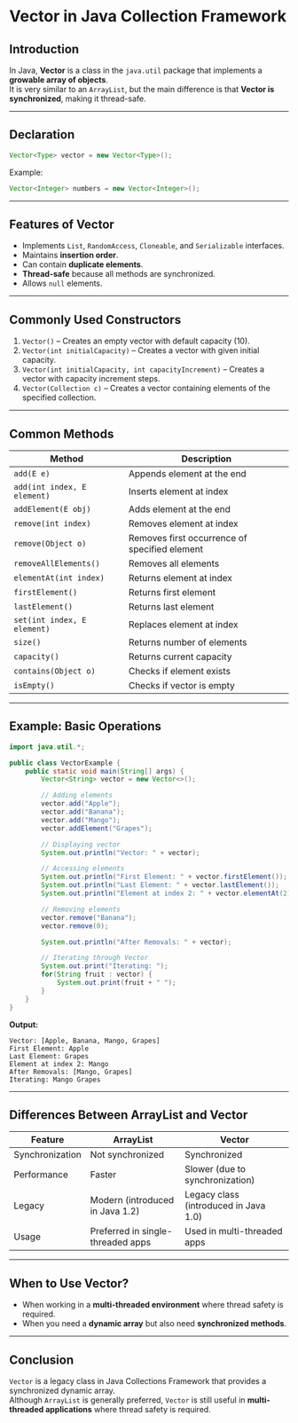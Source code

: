 # Vector in Java Collection Framework

## Introduction
In Java, **Vector** is a class in the `java.util` package that implements a **growable array of objects**.  
It is very similar to an `ArrayList`, but the main difference is that **Vector is synchronized**, making it thread-safe.

---

## Declaration

```java
Vector<Type> vector = new Vector<Type>();
```

Example:
```java
Vector<Integer> numbers = new Vector<Integer>();
```

---

## Features of Vector
- Implements `List`, `RandomAccess`, `Cloneable`, and `Serializable` interfaces.
- Maintains **insertion order**.
- Can contain **duplicate elements**.
- **Thread-safe** because all methods are synchronized.
- Allows `null` elements.

---

## Commonly Used Constructors
1. `Vector()` – Creates an empty vector with default capacity (10).
2. `Vector(int initialCapacity)` – Creates a vector with given initial capacity.
3. `Vector(int initialCapacity, int capacityIncrement)` – Creates a vector with capacity increment steps.
4. `Vector(Collection c)` – Creates a vector containing elements of the specified collection.

---

## Common Methods

| Method | Description |
|--------|-------------|
| `add(E e)` | Appends element at the end |
| `add(int index, E element)` | Inserts element at index |
| `addElement(E obj)` | Adds element at the end |
| `remove(int index)` | Removes element at index |
| `remove(Object o)` | Removes first occurrence of specified element |
| `removeAllElements()` | Removes all elements |
| `elementAt(int index)` | Returns element at index |
| `firstElement()` | Returns first element |
| `lastElement()` | Returns last element |
| `set(int index, E element)` | Replaces element at index |
| `size()` | Returns number of elements |
| `capacity()` | Returns current capacity |
| `contains(Object o)` | Checks if element exists |
| `isEmpty()` | Checks if vector is empty |

---

## Example: Basic Operations

```java
import java.util.*;

public class VectorExample {
    public static void main(String[] args) {
        Vector<String> vector = new Vector<>();

        // Adding elements
        vector.add("Apple");
        vector.add("Banana");
        vector.add("Mango");
        vector.addElement("Grapes");

        // Displaying vector
        System.out.println("Vector: " + vector);

        // Accessing elements
        System.out.println("First Element: " + vector.firstElement());
        System.out.println("Last Element: " + vector.lastElement());
        System.out.println("Element at index 2: " + vector.elementAt(2));

        // Removing elements
        vector.remove("Banana");
        vector.remove(0);

        System.out.println("After Removals: " + vector);

        // Iterating through Vector
        System.out.print("Iterating: ");
        for(String fruit : vector) {
            System.out.print(fruit + " ");
        }
    }
}
```

**Output:**
```
Vector: [Apple, Banana, Mango, Grapes]
First Element: Apple
Last Element: Grapes
Element at index 2: Mango
After Removals: [Mango, Grapes]
Iterating: Mango Grapes
```

---

## Differences Between ArrayList and Vector

| Feature | ArrayList | Vector |
|---------|-----------|--------|
| Synchronization | Not synchronized | Synchronized |
| Performance | Faster | Slower (due to synchronization) |
| Legacy | Modern (introduced in Java 1.2) | Legacy class (introduced in Java 1.0) |
| Usage | Preferred in single-threaded apps | Used in multi-threaded apps |

---

## When to Use Vector?
- When working in a **multi-threaded environment** where thread safety is required.
- When you need a **dynamic array** but also need **synchronized methods**.

---

## Conclusion
`Vector` is a legacy class in Java Collections Framework that provides a synchronized dynamic array.  
Although `ArrayList` is generally preferred, `Vector` is still useful in **multi-threaded applications** where thread safety is required.
